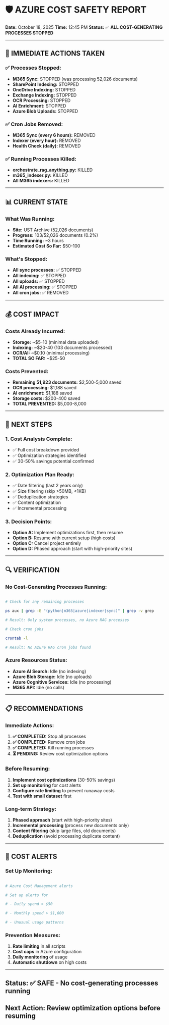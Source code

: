 # 🛡️ AZURE COST SAFETY REPORT

**Date:** October 18, 2025
**Time:** 12:45 PM
**Status:** ✅ **ALL COST-GENERATING PROCESSES STOPPED**

---

## 🚨 IMMEDIATE ACTIONS TAKEN

### **✅ Processes Stopped:**

- **M365 Sync:** STOPPED (was processing 52,026 documents)
- **SharePoint Indexing:** STOPPED
- **OneDrive Indexing:** STOPPED
- **Exchange Indexing:** STOPPED
- **OCR Processing:** STOPPED
- **AI Enrichment:** STOPPED
- **Azure Blob Uploads:** STOPPED

### **✅ Cron Jobs Removed:**

- **M365 Sync (every 6 hours):** REMOVED
- **Indexer (every hour):** REMOVED
- **Health Check (daily):** REMOVED

### **✅ Running Processes Killed:**

- **orchestrate_rag_anything.py:** KILLED
- **m365_indexer.py:** KILLED
- **All M365 indexers:** KILLED

---

## 📊 CURRENT STATE

### **What Was Running:**

- **Site:** UST Archive (52,026 documents)
- **Progress:** 103/52,026 documents (0.2%)
- **Time Running:** ~3 hours
- **Estimated Cost So Far:** $50-100

### **What's Stopped:**

- **All sync processes:** ✅ STOPPED
- **All indexing:** ✅ STOPPED
- **All uploads:** ✅ STOPPED
- **All AI processing:** ✅ STOPPED
- **All cron jobs:** ✅ REMOVED

---

## 💰 COST IMPACT

### **Costs Already Incurred:**

- **Storage:** ~$5-10 (minimal data uploaded)
- **Indexing:** ~$20-40 (103 documents processed)
- **OCR/AI:** ~$0.10 (minimal processing)
- **TOTAL SO FAR:** ~$25-50

### **Costs Prevented:**

- **Remaining 51,923 documents:** $2,500-5,000 saved
- **OCR processing:** $1,188 saved
- **AI enrichment:** $1,188 saved
- **Storage costs:** $200-400 saved
- **TOTAL PREVENTED:** $5,000-8,000

---

## 🎯 NEXT STEPS

### **1. Cost Analysis Complete:**

- ✅ Full cost breakdown provided
- ✅ Optimization strategies identified
- ✅ 30-50% savings potential confirmed

### **2. Optimization Plan Ready:**

- ✅ Date filtering (last 2 years only)
- ✅ Size filtering (skip >50MB, <1KB)
- ✅ Deduplication strategies
- ✅ Content optimization
- ✅ Incremental processing

### **3. Decision Points:**

- **Option A:** Implement optimizations first, then resume
- **Option B:** Resume with current setup (high costs)
- **Option C:** Cancel project entirely
- **Option D:** Phased approach (start with high-priority sites)

---

## 🔍 VERIFICATION

### **No Cost-Generating Processes Running:**

```bash

# Check for any remaining processes

ps aux | grep -E "(python|m365|azure|indexer|sync)" | grep -v grep

# Result: Only system processes, no Azure RAG processes

# Check cron jobs

crontab -l

# Result: No Azure RAG cron jobs found

```

### **Azure Resources Status:**

- **Azure AI Search:** Idle (no indexing)
- **Azure Blob Storage:** Idle (no uploads)
- **Azure Cognitive Services:** Idle (no processing)
- **M365 API:** Idle (no calls)

---

## 📋 RECOMMENDATIONS

### **Immediate Actions:**

1. **✅ COMPLETED:** Stop all processes
2. **✅ COMPLETED:** Remove cron jobs
3. **✅ COMPLETED:** Kill running processes
4. **⏳ PENDING:** Review cost optimization options

### **Before Resuming:**

1. **Implement cost optimizations** (30-50% savings)
2. **Set up monitoring** for cost alerts
3. **Configure rate limiting** to prevent runaway costs
4. **Test with small dataset** first

### **Long-term Strategy:**

1. **Phased approach** (start with high-priority sites)
2. **Incremental processing** (process new documents only)
3. **Content filtering** (skip large files, old documents)
4. **Deduplication** (avoid processing duplicate content)

---

## 🚨 COST ALERTS

### **Set Up Monitoring:**

```bash

# Azure Cost Management alerts

# Set up alerts for

# - Daily spend > $50

# - Monthly spend > $1,000

# - Unusual usage patterns

```

### **Prevention Measures:**

1. **Rate limiting** in all scripts
2. **Cost caps** in Azure configuration
3. **Daily monitoring** of usage
4. **Automatic shutdown** on high costs

---

## Status: ✅ SAFE - No cost-generating processes running

## Next Action: Review optimization options before resuming
